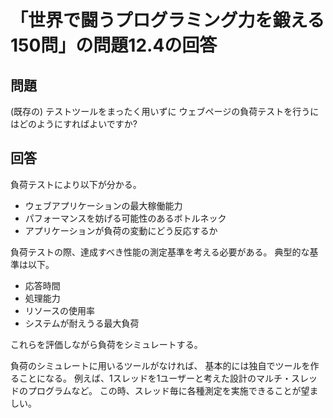 # 「世界で闘うプログラミング力を鍛える150問」の問題12.4の回答

## 問題

(既存の) テストツールをまったく用いずに
ウェブページの負荷テストを行うにはどのようにすればよいですか?

## 回答

負荷テストにより以下が分かる。

* ウェブアプリケーションの最大稼働能力
* パフォーマンスを妨げる可能性のあるボトルネック
* アプリケーションが負荷の変動にどう反応するか

負荷テストの際、達成すべき性能の測定基準を考える必要がある。
典型的な基準は以下。

* 応答時間
* 処理能力
* リソースの使用率
* システムが耐えうる最大負荷

これらを評価しながら負荷をシミュレートする。

負荷のシミュレートに用いるツールがなければ、
基本的には独自でツールを作ることになる。
例えば、1スレッドを1ユーザーと考えた設計のマルチ・スレッドのプログラムなど。
この時、スレッド毎に各種測定を実施できることが望ましい。
